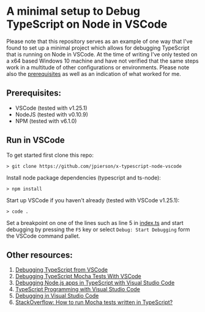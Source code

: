 #  A minimal setup to Debug TypeScript on Node in VSCode

Please note that this repository serves as an example of one way that I've found to set up a minimal project which allows for debugging TypeScript that is running on Node in VSCode. At the time of writing I've only tested on a x64 based Windows 10 machine and have not verified that the same steps work in a multitude of other configurations or environments. Please note also the [prerequisites](#prerequisites) as well as an indication of what worked for me.

## Prerequisites: 

* VSCode (tested with v1.25.1)
* NodeJS (tested with v0.10.9)
* NPM (tested with v6.1.0)

## Run in VSCode

To get started first clone this repo:

```
> git clone https://github.com/jpierson/x-typescript-node-vscode
```

Install node package dependencies (typescript and ts-node):

```
> npm install
```

Start up VSCode if you haven't already (tested with VSCode v1.25.1):

```
> code .
```

Set a breakpoint on one of the lines such as line 5 in [index.ts](/index.ts) and start debugging by pressing the `F5` key or select `Debug: Start Debugging` form the VSCode command pallet.

## Other resources:

1. [Debugging TypeScript from VSCode](https://medium.com/spektrakel-blog/debugging-typescript-from-vscode-3cb3a182bf63)
2. [Debugging TypeScript Mocha Tests With VSCode](https://medium.com/@benlesh/debugging-typescript-mocha-tests-with-vscode-89310051531)
3. [Debugging Node.js apps in TypeScript with Visual Studio Code](https://fettblog.eu/typescript-node-visual-studio-code/)
4. [TypeScript Programming with Visual Studio Code](https://code.visualstudio.com/docs/languages/typescript)
5. [Debugging in Visual Studio Code](https://code.visualstudio.com/docs/editor/debugging)
6. [StackOverflow: How to run Mocha tests written in TypeScript?](https://stackoverflow.com/questions/26977722/how-to-run-mocha-tests-written-in-typescript/35661569#35661569)